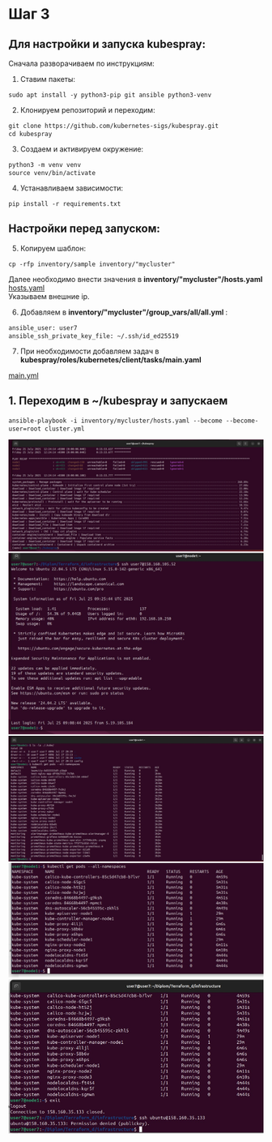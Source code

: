# Шаг 3
## Для настройки и запуска kubespray:

Сначала разворачиваем по инструкциям:
1. Ставим пакеты:
```
sudo apt install -y python3-pip git ansible python3-venv
```
2. Клонируем репозиторий и переходим:
```
git clone https://github.com/kubernetes-sigs/kubespray.git
cd kubespray
```
3. Создаем и активируем окружение:
```
python3 -m venv venv
source venv/bin/activate
```
4. Устанавливаем зависимости:
```
pip install -r requirements.txt
```
## Настройки перед запуском:

5. Копируем шаблон:
```
cp -rfp inventory/sample inventory/"mycluster"
```
Далее необходимо внести значения в <b> inventory/"mycluster"/hosts.yaml </b> <br>
[hosts.yaml](https://github.com/IvanChet-4/DevOps_D/blob/main/Kubespray/add_parameters/hosts.yaml) <br>
Указываем внешние ip. <br>

6. Добавляем в <b> inventory/"mycluster"/group_vars/all/all.yml </b> :
```
ansible_user: user7
ansible_ssh_private_key_file: ~/.ssh/id_ed25519
```
7. При необходимости добавляем задач в <b> kubespray/roles/kubernetes/client/tasks/main.yaml </b>

[main.yml](https://github.com/IvanChet-4/DevOps_D/blob/main/Kubespray/add_parameters/main.yml)

## 1.  Переходим в ~/kubespray и запускаем

```
ansible-playbook -i inventory/mycluster/hosts.yaml --become --become-user=root cluster.yml
```

![Результат выполнения](https://github.com/IvanChet-4/DevOps_D/blob/main/images/kubespray/1-1.jpg)
![Результат выполнения](https://github.com/IvanChet-4/DevOps_D/blob/main/images/kubespray/1-2.jpg)
![kube/config и вывод команды](https://github.com/IvanChet-4/DevOps_D/blob/main/images/deploy/1-9.jpg)
![Результат выполнения](https://github.com/IvanChet-4/DevOps_D/blob/main/images/kubespray/1-4.jpg)
![Результат выполнения](https://github.com/IvanChet-4/DevOps_D/blob/main/images/kubespray/1-5.jpg)
